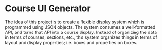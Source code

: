 # Course UI Generator
The idea of this project is to create a flexible display system which is programmed using JSON objects. The system consumes a well-formatted API, and turns that API into a course display. Instead of organizing the data in terms of courses, sections, etc., this system organizes things in terms of layout and display properties; i.e. boxes and properties on boxes.
